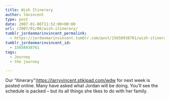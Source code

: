 ```yaml
---
title: Wish Itinerary
author: lmvincent
type: post
date: 2007-01-06T11:52:00+00:00
url: /2007/01/06/wish-itinerary/
tumblr_jordanmarinvincent_permalink:
  - https://jordanmarinvincent.tumblr.com/post/15658938761/wish-itinerary
tumblr_jordanmarinvincent_id:
  - 15658938761
tags:
  - Journey
  - the journey

---
```

Our &ldquo;itinerary&rdquo;:https://larryvincent.stikipad.com/wdw for next week is posted online. Many have asked what Jordan will be doing. You&rsquo;ll see the schedule is packed &ndash; but its all things she likes to do with her family.

<div class="blogger-post-footer">
  <img loading="lazy" width="1" height="1" src="https://blogger.googleusercontent.com/tracker/9039099668816362935-8400393093331352718?l=jordansjourney2.blogspot.com" alt="" />
</div>